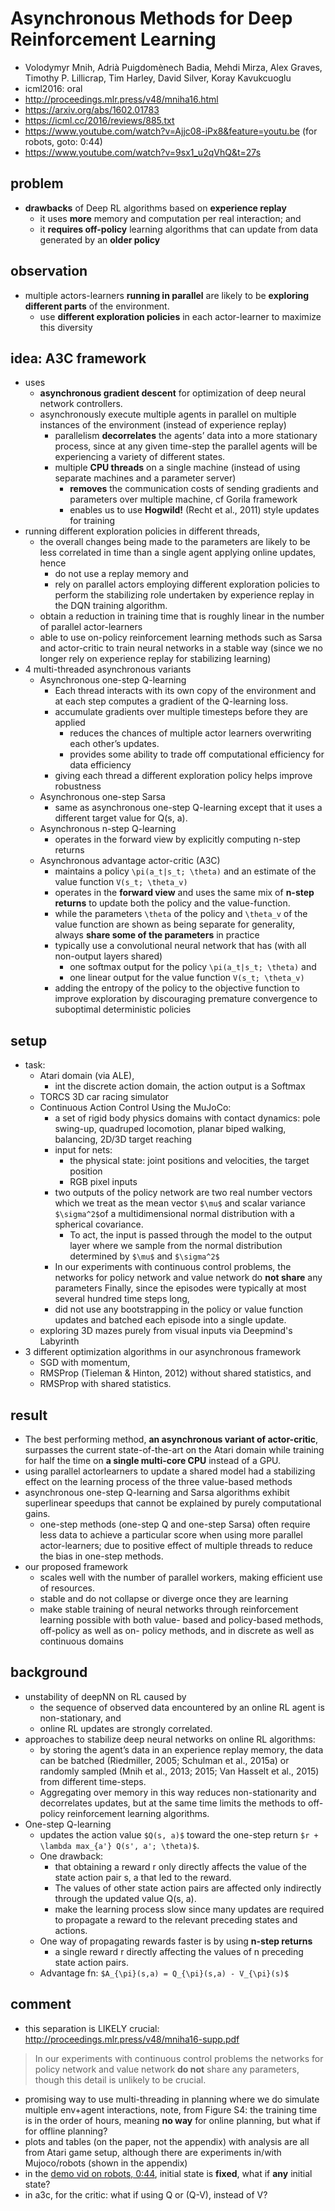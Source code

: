 # Asynchronous Methods for Deep Reinforcement Learning
* Volodymyr Mnih, Adrià Puigdomènech Badia, Mehdi Mirza, Alex Graves, Timothy P. Lillicrap, Tim Harley,
  David Silver, Koray Kavukcuoglu
* icml2016: oral
* http://proceedings.mlr.press/v48/mniha16.html
* https://arxiv.org/abs/1602.01783
* https://icml.cc/2016/reviews/885.txt
* https://www.youtube.com/watch?v=Ajjc08-iPx8&feature=youtu.be (for robots, goto: 0:44)
* https://www.youtube.com/watch?v=9sx1_u2qVhQ&t=27s

## problem
* **drawbacks** of Deep RL algorithms based on **experience replay**
  * it uses **more** memory and computation per real interaction; and
  * it **requires off-policy** learning algorithms that can update from data generated by an **older policy**

## observation
* multiple actors-learners **running in parallel** are likely to be **exploring different parts** of the environment.
  * use **different exploration policies** in each actor-learner to maximize this diversity

## idea: A3C framework
* uses
  * **asynchronous gradient descent** for  optimization of deep neural network controllers.
  * asynchronously execute multiple agents in parallel on multiple instances of the environment
    (instead of experience replay)
    * parallelism **decorrelates** the agents’ data into a more stationary process, since
      at any given time-step the parallel agents will be experiencing a variety of different states.
    * multiple **CPU threads** on a single machine (instead of using separate machines and a parameter server)
      * **removes** the communication costs of sending gradients and parameters over multiple machine, cf Gorila framework
      * enables us to use **Hogwild!** (Recht et al., 2011) style updates for training
* running different exploration policies in different threads,
  * the overall changes being made to the parameters are likely to be less correlated in time
    than a single agent applying online updates, hence
    * do not use a replay memory and
    * rely on parallel actors employing different exploration policies to perform the stabilizing role
      undertaken by experience replay in the DQN training algorithm.
  * obtain a reduction in training time that is roughly linear in the number of parallel actor-learners
  * able to use on-policy reinforcement learning methods such as Sarsa and actor-critic to
    train neural networks in a stable way (since we no longer rely on experience replay for stabilizing learning)
* 4 multi-threaded asynchronous variants
  * Asynchronous one-step Q-learning
    * Each thread interacts with its own copy of the environment and
      at each step computes a gradient of the Q-learning loss.
    * accumulate gradients over multiple timesteps before they are applied
      * reduces the chances of multiple actor learners overwriting each other’s updates.
      * provides some ability to trade off computational efficiency for data efficiency
    * giving each thread a different exploration policy helps improve robustness
  * Asynchronous one-step Sarsa
    * same as asynchronous one-step Q-learning except that it uses a different target value for Q(s, a).
  * Asynchronous n-step Q-learning
    * operates in the forward view by explicitly computing n-step returns
  * Asynchronous advantage actor-critic (A3C)
    * maintains a policy `\pi(a_t|s_t; \theta)`  and an estimate of the value function `V(s_t; \theta_v)`
    * operates in the **forward view** and uses the same mix of **n-step returns** to
      update both the policy and the value-function.
    * while the parameters `\theta` of the policy and `\theta_v` of the value function are
      shown as being separate for generality, always **share some of the parameters** in practice
    * typically use a convolutional neural network that has (with all non-output layers shared)
      * one softmax output for the policy `\pi(a_t|s_t; \theta)` and
      * one linear output for the value function `V(s_t; \theta_v)`
    * adding the entropy of the policy to the objective function to improve exploration by
      discouraging premature convergence to suboptimal deterministic policies

## setup
* task:
  * Atari domain (via ALE),
    * int the discrete action domain, the action output is a Softmax
  * TORCS 3D car racing simulator
  * Continuous Action Control Using the MuJoCo:
    * a set of rigid body physics domains with contact dynamics:
      pole swing-up, quadruped locomotion, planar biped walking, balancing, 2D/3D target reaching
    * input for nets:
      * the physical state: joint positions and velocities, the target position
      * RGB pixel inputs
    * two outputs of the policy network are two real number vectors which we treat as
      the mean vector `$\mu$` and scalar variance `$\sigma^2$`of a multidimensional normal distribution with
      a spherical covariance.
      * To act, the input is passed through the model to the output layer where
        we sample from the normal distribution determined by `$\mu$` and `$\sigma^2$`
     * In our experiments with continuous control problems,
       the networks for policy network and value network do **not share** any parameters
       Finally, since the episodes were typically at most several hundred time steps long,
     * did not use any bootstrapping in the policy or value function updates and
       batched each episode into a single update.
  * exploring 3D mazes purely from visual inputs via Deepmind's Labyrinth
* 3 different optimization algorithms in our asynchronous framework
  * SGD with momentum,
  * RMSProp (Tieleman & Hinton, 2012) without shared statistics, and
  * RMSProp with shared statistics.

## result
* The best performing method, **an asynchronous variant of actor-critic**, surpasses
  the current state-of-the-art on the Atari domain while training for
  half the time on **a single multi-core CPU** instead of a GPU.
* using parallel actorlearners to update a shared model had
  a stabilizing effect on the learning process of the three value-based methods
* asynchronous one-step Q-learning and Sarsa algorithms exhibit superlinear speedups that
  cannot be explained by purely computational gains.
  * one-step methods (one-step Q and one-step Sarsa) often require less data to
    achieve a particular score when using more parallel actor-learners;
    due to positive effect of multiple threads to reduce the bias in one-step methods.
* our proposed framework
  * scales well with the number of parallel workers, making efficient use of resources.
  * stable and do not collapse or diverge once they are learning
  * make stable training of neural networks through reinforcement learning possible with
    both value- based and policy-based methods, off-policy as well as on- policy methods, and
    in discrete as well as continuous domains

## background
* unstability of deepNN on RL caused by
  * the sequence of observed data encountered by an online RL agent is non-stationary, and
  * online RL updates are strongly correlated.
* approaches to stabilize deep neural networks on online RL algorithms:
  * by storing the agent’s data in an experience replay memory,
    the data can be batched (Riedmiller, 2005; Schulman et al., 2015a) or
    randomly sampled (Mnih et al., 2013; 2015; Van Hasselt et al., 2015) from different time-steps.
  * Aggregating over memory in this way reduces non-stationarity and decorrelates updates, but
    at the same time limits the methods to off-policy reinforcement learning algorithms.
* One-step Q-learning
  * updates the action value `$Q(s, a)$` toward the one-step return `$r + \lambda max_{a'} Q(s', a'; \theta)$`.
  * One drawback:
    * that obtaining a reward r only directly affects the value of the state action pair s, a that led to the reward.
    * The values of other state action pairs are affected only indirectly through the updated value Q(s, a).
    * make the learning process slow since many updates are required to propagate a reward to
      the relevant preceding states and actions.
  * One way of propagating rewards faster is by using **n-step returns**
    * a single reward r directly affecting the values of n preceding state action pairs.
  * Advantage fn: `$A_{\pi}(s,a) = Q_{\pi}(s,a) - V_{\pi}(s)$`

## comment
* this separation is LIKELY crucial: http://proceedings.mlr.press/v48/mniha16-supp.pdf
> In our experiments with continuous control
problems the networks for policy network and value network **do not** share any parameters, though this detail
is unlikely to be crucial.
* promising way to use multi-threading in planning where we do simulate multiple env+agent interactions,
 note, from Figure S4: the training time is in the order of hours, meaning **no way** for online planning,
 but what if for offline planning?
* plots and tables (on the paper, not the appendix) with analysis are all from Atari game setup,
 although there are experiments in/with Mujoco/robots (shown in the appendix)
* in the [demo vid on robots, 0:44](https://www.youtube.com/watch?v=Ajjc08-iPx8&feature=youtu.be),
  initial state is **fixed**, what if **any** initial state?
* in a3c, for the critic: what if using Q or (Q-V), instead of V?
